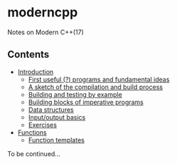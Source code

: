 # moderncpp
Notes on Modern C++(17)

## Contents

* [Introduction](docs/01_intro.md)
	* [First useful (?) programs and fundamental ideas](docs/02_first_programs.md)
	* [A sketch of the compilation and build process](docs/03_compilation_process.md)
	* [Building and testing by example](docs/04_build_and_test.md)
	* [Building blocks of imperative programs](docs/05_controlflow.md)
	* [Data structures](docs/06_data.md)
	* [Input/output basics](docs/07_io_basics.md)
	* [Exercises](docs/08_exercises.md)
* [Functions](docs/11_functions.md)
	* [Function templates](docs/12_function_templates.md)

To be continued...